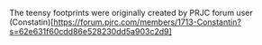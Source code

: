 The teensy footprints were originally created by PRJC forum user (Constatin)[https://forum.pjrc.com/members/1713-Constantin?s=62e631f60cdd86e528230dd5a903c2d9]
